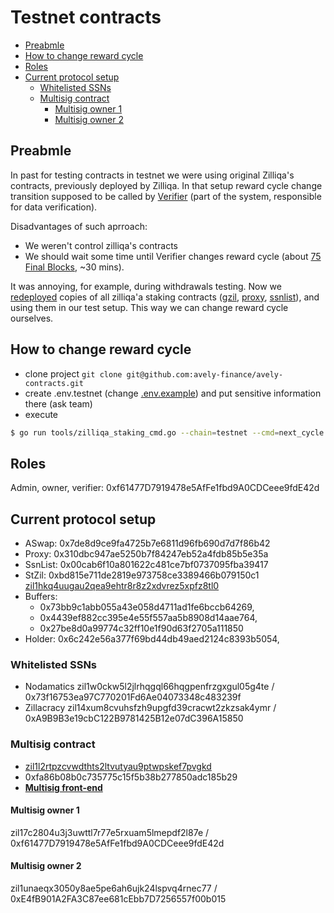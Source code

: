# Testnet contracts

<!-- MarkdownTOC -->

- [Preabmle](#preabmle)
- [How to change reward cycle](#how-to-change-reward-cycle)
- [Roles](#roles)
- [Current protocol setup](#current-protocol-setup)
    - [Whitelisted SSNs](#whitelisted-ssns)
    - [Multisig contract](#multisig-contract)
        - [Multisig owner 1](#multisig-owner-1)
        - [Multisig owner 2](#multisig-owner-2)

<!-- /MarkdownTOC -->


## Preabmle

In past for testing contracts in testnet we were using original Zilliqa's contracts, previously deployed by Zilliqa.
In that setup reward cycle change transition supposed to be called by [Verifier](https://dev.zilliqa.com/docs/staking/phase1/staking-phase1-overview/) (part of the system, responsible for data verification).

Disadvantages of such aprroach:

* We weren't control zilliqa's contracts
* We should wait some time until Verifier changes reward cycle (about [75 Final Blocks](https://dev.zilliqa.com/docs/staking/phase1/staking-general-information/#testnet), ~30 mins).

It was annoying, for example, during withdrawals testing.
Now we [redeployed](https://github.com/avely-finance/avely-contracts/blob/main/docs/tools.md#deploy-zilliqa-staking-contracts) copies of all zilliqa'a staking contracts ([gzil](https://github.com/Zilliqa/staking-contract/blob/main/contracts/gzil.scilla),
[proxy](https://github.com/Zilliqa/staking-contract/blob/main/contracts/proxy.scilla),
[ssnlist](https://github.com/Zilliqa/staking-contract/blob/main/contracts/ssnlist.scilla)), and using them in our test setup.
This way we can change reward cycle ourselves.

## How to change reward cycle

* clone project `git clone git@github.com:avely-finance/avely-contracts.git`
* create .env.testnet (change [.env.example](https://github.com/avely-finance/avely-contracts/blob/main/.env.example)) and put sensitive information there (ask team)
* execute
```sh
$ go run tools/zilliqa_staking_cmd.go --chain=testnet --cmd=next_cycle
```

## Roles

Admin, owner, verifier: 0xf61477D7919478e5AfFe1fbd9A0CDCeee9fdE42d

## Current protocol setup

* ASwap: 0x7de8d9ce9fa4725b7e6811d96fb690d7d7f86b42
* Proxy: 0x310dbc947ae5250b7f84247eb52a4fdb85b5e35a
* SsnList: 0x00cab6f10a801622c481ce7bf0737095fba39417
* StZil: 0xbd815e711de2819e973758ce3389466b079150c1 [zil1hkq4uugau2qea9ehtr8r8z2xdvrez5xpfz8tl0](https://viewblock.io/zilliqa/address/zil1hkq4uugau2qea9ehtr8r8z2xdvrez5xpfz8tl0?network=testnet)
* Buffers:
  * 0x73bb9c1abb055a43e058d4711ad1fe6bccb64269,
  * 0x4439ef882cc395e4e55f557aa5b8908d14aae764,
  * 0x27be8d0a99774c32ff10e1f90d63f2705a111850
* Holder: 0x6c242e56a377f69bd44db49aed2124c8393b5054,

### Whitelisted SSNs

* Nodamatics zil1w0ckw5l2jlrhqgql66hqgpenfrzgxgul05g4te / 0x73f16753ea97C770201Fd6Ae04073348c483239f
* Zillacracy zil14xum8cvuhsfzh9upgfd39cracwt2zkzsak4ymr / 0xA9B9B3e19cbC122B9781425B12e07dC396A15850

### Multisig contract

* [zil1l2rtpzcvwdthts2ltvutyau9ptwpskef7pvgkd](https://viewblock.io/zilliqa/address/zil1l2rtpzcvwdthts2ltvutyau9ptwpskef7pvgkd?network=testnet)
* 0xfa86b08b0c735775c15f5b38b277850adc185b29
* [**Multisig front-end**](https://avely-multisig.web.app/#/login)

#### Multisig owner 1

zil17c2804u3j3uwttl7r77e5rxuam5lmepdf2l87e / 0xf61477D7919478e5AfFe1fbd9A0CDCeee9fdE42d

#### Multisig owner 2

zil1unaeqx3050y8ae5pe6ah6ujk24lspvq4rnec77 / 0xE4fB901A2FA3C87ee681cEbb7D7256557f00b015
